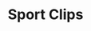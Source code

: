 ---
title: "Sport Clips"
url: /beaverton/sport-clips-southwest-murray-scholls-drive/
shop: Friseur
---